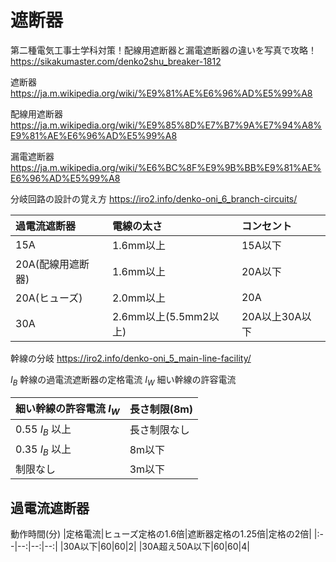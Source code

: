 # 遮断器
第二種電気工事士学科対策！配線用遮断器と漏電遮断器の違いを写真で攻略！
https://sikakumaster.com/denko2shu_breaker-1812

遮断器
https://ja.m.wikipedia.org/wiki/%E9%81%AE%E6%96%AD%E5%99%A8

配線用遮断器
https://ja.m.wikipedia.org/wiki/%E9%85%8D%E7%B7%9A%E7%94%A8%E9%81%AE%E6%96%AD%E5%99%A8

漏電遮断器
https://ja.m.wikipedia.org/wiki/%E6%BC%8F%E9%9B%BB%E9%81%AE%E6%96%AD%E5%99%A8

分岐回路の設計の覚え方
https://iro2.info/denko-oni_6_branch-circuits/

|過電流遮断器|電線の太さ|コンセント|
|:--|:--|:--|
|15A|1.6mm以上|15A以下|
|20A(配線用遮断器)|1.6mm以上|20A以下|
|20A(ヒューズ)|2.0mm以上|20A|
|30A|2.6mm以上(5.5mm2以上)|20A以上30A以下|

幹線の分岐
https://iro2.info/denko-oni_5_main-line-facility/

$I_B$ 幹線の過電流遮断器の定格電流
$I_W$ 細い幹線の許容電流

|細い幹線の許容電流 $I_W$ |長さ制限(8m)|
|:--|:--|
|0.55 $I_B$ 以上| 長さ制限なし |
|0.35 $I_B$ 以上| 8m以下 |
|制限なし | 3m以下 |




## 過電流遮断器
動作時間(分)
|定格電流|ヒューズ定格の1.6倍|遮断器定格の1.25倍|定格の2倍|
|:--|--:|--:|--:|
|30A以下|60|60|2|
|30A超え50A以下|60|60|4|



